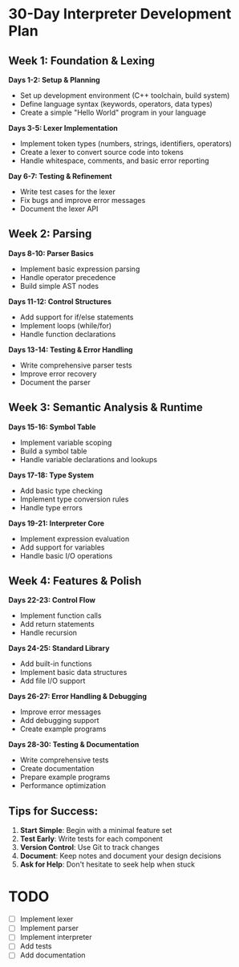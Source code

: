 # 30-Day Interpreter Development Plan

## Week 1: Foundation & Lexing
**Days 1-2: Setup & Planning**
- Set up development environment (C++ toolchain, build system)
- Define language syntax (keywords, operators, data types)
- Create a simple "Hello World" program in your language

**Days 3-5: Lexer Implementation**
- Implement token types (numbers, strings, identifiers, operators)
- Create a lexer to convert source code into tokens
- Handle whitespace, comments, and basic error reporting

**Day 6-7: Testing & Refinement**
- Write test cases for the lexer
- Fix bugs and improve error messages
- Document the lexer API

## Week 2: Parsing
**Days 8-10: Parser Basics**
- Implement basic expression parsing
- Handle operator precedence
- Build simple AST nodes

**Days 11-12: Control Structures**
- Add support for if/else statements
- Implement loops (while/for)
- Handle function declarations

**Days 13-14: Testing & Error Handling**
- Write comprehensive parser tests
- Improve error recovery
- Document the parser

## Week 3: Semantic Analysis & Runtime
**Days 15-16: Symbol Table**
- Implement variable scoping
- Build a symbol table
- Handle variable declarations and lookups

**Days 17-18: Type System**
- Add basic type checking
- Implement type conversion rules
- Handle type errors

**Days 19-21: Interpreter Core**
- Implement expression evaluation
- Add support for variables
- Handle basic I/O operations

## Week 4: Features & Polish
**Days 22-23: Control Flow**
- Implement function calls
- Add return statements
- Handle recursion

**Days 24-25: Standard Library**
- Add built-in functions
- Implement basic data structures
- Add file I/O support

**Days 26-27: Error Handling & Debugging**
- Improve error messages
- Add debugging support
- Create example programs

**Days 28-30: Testing & Documentation**
- Write comprehensive tests
- Create documentation
- Prepare example programs
- Performance optimization

## Tips for Success:
1. **Start Simple**: Begin with a minimal feature set
2. **Test Early**: Write tests for each component
3. **Version Control**: Use Git to track changes
4. **Document**: Keep notes and document your design decisions
5. **Ask for Help**: Don't hesitate to seek help when stuck

# TODO
- [ ] Implement lexer
- [ ] Implement parser
- [ ] Implement interpreter
- [ ] Add tests
- [ ] Add documentation